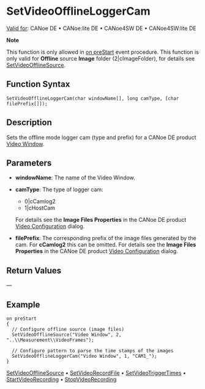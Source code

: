 # SetVideoOfflineLoggerCam

[Valid for](../../../Shared/FeatureAvailability.md): CANoe DE • CANoe:lite DE • CANoe4SW DE • CANoe4SW:lite DE

**Note**

This function is only allowed in [on preStart](../CAPLfunctionsEventProceduresOverview.md) event procedure. This function is only valid for **Offline** source **Image** folder (2|cImageFolder), for details see [SetVideoOfflineSource](CAPLfunctionSetVideoOfflineSource.md).

## Function Syntax

`SetVideoOfflineLoggerCam(char windowName[], long camType, [char filePrefix[]]);`

## Description

Sets the offline mode logger cam (type and prefix) for a CANoe DE product [Video Window](../../../CANoeCANalyzer/Windows/Video/VideoWindow.md).

## Parameters

- **windowName**: The name of the Video Window.
- **camType**: The type of logger cam:
  - 0|cCamlog2
  - 1|cHostCam

  For details see the **Image Files Properties** in the CANoe DE product [Video Configuration](../../../CANoeCANalyzer/Windows/Video/VideoWindowConfiguration.md) dialog.

- **filePrefix**: The corresponding prefix of the image files generated by the cam. For **cCamlog2** this can be omitted. For details see the **Image Files Properties** in the CANoe DE product [Video Configuration](../../../CANoeCANalyzer/Windows/Video/VideoWindowConfiguration.md) dialog.

## Return Values

—

## Example

```plaintext
on preStart
{
  // Configure offline source (image files)
  SetVideoOfflineSource("Video Window", 2, "..\\Measurement\\VideoFrames");

  // Configure pattern to parse the time stamps of the images
  SetVideoOfflineLoggerCam("Video Window", 1, "CAM1_");
}
```

[SetVideoOfflineSource](CAPLfunctionSetVideoOfflineSource.md) • [SetVideoRecordFile](CAPLfunctionSetVideoRecordFile.md) • [SetVideoTriggerTimes](CAPLfunctionSetVideoTriggerTimes.md) • [StartVideoRecording](CAPLfunctionStartVideoRecording.md) • [StopVideoRecording](CAPLfunctionStopVideoRecording.md)
